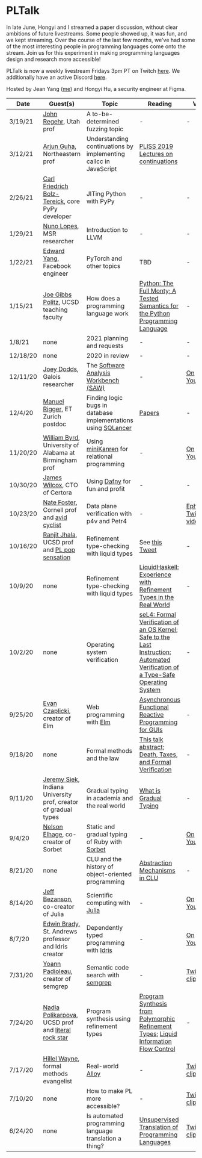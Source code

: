 # PLTalk
In late June, Hongyi and I streamed a paper discussion, without clear ambitions of future livestreams. Some people showed up, it was fun, and we kept streaming. Over the course of the last few months, we've had some of the most interesting people in programming languages come onto the stream. Join us for this experiment in making programming languages design and research more accessible!

PLTalk is now a weekly livestream Fridays 3pm PT on Twitch [here](https://www.twitch.tv/jeanqasaur). We additionally have an active Discord [here](https://discord.gg/TUbZej9Pyb).

Hosted by Jean Yang ([me](https://twitter.com/jeanqasaur)) and Hongyi Hu, a security engineer at Figma.

| Date  | Guest(s) | Topic | Reading | Video |
| --- | --- | --- | --- | --- |
| 3/19/21 | [John Regehr](https://www.cs.utah.edu/~regehr/), Utah prof | A to-be-determined fuzzing topic | - | - |
| 3/12/21 | [Arjun Guha](https://ccs.neu.edu/~arjunguha/main/home/), Northeastern prof | Understanding continuations by implementing callcc in JavaScript | [PLISS 2019 Lectures on continuations](https://arjunguha.github.io/pliss2019/)
| 2/26/21 | [Carl Friedrich Bolz-Tereick](https://cfbolz.de/), core PyPy developer | JITing Python with PyPy | - | - |
| 1/29/21 | [Nuno Lopes](http://web.ist.utl.pt/nuno.lopes/), MSR researcher | Introduction to LLVM | - | - |
| 1/22/21 | [Edward Yang](http://ezyang.com/), Facebook engineer | PyTorch and other topics | TBD | - |
| 1/15/21 | [Joe Gibbs Politz](https://jpolitz.github.io/), UCSD teaching faculty | How does a programming language work | [Python: The Full Monty; A Tested Semantics for the Python Programming Language](http://cs.brown.edu/research/plt/dl/lambda-py/) | - | - |
| 1/8/21 | none | 2021 planning and requests | - | - |
| 12/18/20 | none | 2020 in review | - | - |
| 12/11/20 | [Joey Dodds](https://galois.com/team/joey-dodds/), Galois researcher | The [Software Analysis Workbench (SAW)](https://galois.com/project/software-analysis-workbench/) | - | [On Youtube](https://www.youtube.com/watch?v=_sX6w-f0YCM&ab_channel=JeanYang) |
| 12/4/20 | [Manuel Rigger](https://www.manuelrigger.at/), ET Zurich postdoc | Finding logic bugs in database implementations using [SQLancer](https://github.com/sqlancer/sqlancer) | [Papers](https://github.com/sqlancer/sqlancer/blob/master/docs/PAPERS.md) | - |
| 11/20/20 | [William Byrd](http://webyrd.net/), University of Alabama at Birmingham prof | Using [miniKanren](http://minikanren.org/) for relational programming | - | [On Youtube](https://www.youtube.com/watch?v=_kccq0U8SHg&ab_channel=JeanYang) |
| 10/30/20 | [James Wilcox](https://jamesrwilcox.com/), CTO of Certora | Using [Dafny](https://www.microsoft.com/en-us/research/project/dafny-a-language-and-program-verifier-for-functional-correctness/) for fun and profit | - | - |
| 10/23/20  | [Nate Foster](https://www.cs.cornell.edu/~jnfoster/), Cornell prof and [avid cyclist](https://twitter.com/natefoster/status/1310692537364029441) | Data plane verification with p4v and Petr4 | - | [Ephemeral Twitch video](https://www.twitch.tv/videos/779679486) |
| 10/16/20  | [Ranjit Jhala](https://ranjitjhala.github.io/), UCSD prof and [PL pop sensation](https://www.youtube.com/watch?v=05L0hOw2yVs&ab_channel=KarlKoscher) | Refinement type-checking with liquid types | See [this Tweet](https://twitter.com/RanjitJhala/status/1316946237128691712) | - |
| 10/9/20  | none | Refinement type-checking with liquid types | [LiquidHaskell: Experience with Refinement Types in the Real World](http://goto.ucsd.edu/~nvazou/real_world_liquid.pdf) | - |
| 10/2/20  | none | Operating system verification | [seL4: Formal Verification of an OS Kernel](http://web1.cs.columbia.edu/~junfeng/09fa-e6998/papers/sel4.pdf); [Safe to the Last Instruction: Automated Verification of a Type-Safe Operating System](https://www.cs.cmu.edu/~jyang2/papers/pldi117-yang.pdf) | - |
| 9/25/20 | [Evan Czaplicki](https://twitter.com/evancz?lang=en), creator of Elm | Web programming with [Elm](https://elm-lang.org/) | [Asynchronous Functional Reactive Programming for GUIs](https://people.seas.harvard.edu/~chong/pubs/pldi13-elm.pdf) | - |
| 9/18/20 | none | Formal methods and the law | [This talk abstract](https://popl18.sigplan.org/details/POPL-2018-papers/3/Formal-Methods-and-the-Law); [Death, Taxes, and Formal Verification](https://justinh.su/files/papers/taxes.pdf) | - |
| 9/11/20 | [Jeremy Siek](https://wphomes.soic.indiana.edu/jsiek/), Indiana University prof, creator of gradual types | Gradual typing in academia and the real world | [What is Gradual Typing](https://wphomes.soic.indiana.edu/jsiek/what-is-gradual-typing/) | - |
| 9/4/20 | [Nelson Elhage](https://nelhage.com/), co-creator of Sorbet | Static and gradual typing of Ruby with [Sorbet](https://sorbet.org/) | - | [On Youtube](https://youtu.be/AEpNh2ZecJo) |
| 8/21/20 | none | CLU and the history of object-oriented programming | [Abstraction Mechanisms in CLU](https://web.eecs.umich.edu/~weimerw/2011-6610/reading/liskov-clu-abstraction.pdf) | - |
| 8/14/20 | [Jeff Bezanson](https://twitter.com/jeffbezanson?lang=en), co-creator of Julia | Scientific computing with [Julia](https://julialang.org/) | - | [On Youtube](https://www.youtube.com/watch?v=W6I1zQ16_44&ab_channel=JeanYang) |
| 8/7/20 | [Edwin Brady](https://edwinb.wordpress.com/), St. Andrews professor and Idris creator | Dependently typed programming with [Idris](https://www.idris-lang.org/) | - | [On Youtube](https://www.youtube.com/watch?v=Umq4Ic76qA0&t=2s&ab_channel=JeanYang) |
| 7/31/20 | [Yoann Padioleau](https://www.linkedin.com/in/yoann-padioleau-6379268/), creator of semgrep | Semantic code search with [semgrep](https://semgrep.dev/) | - | [Twitch clip](https://www.twitch.tv/videos/704349828) |
| 7/24/20 | [Nadia Polikarpova](https://cseweb.ucsd.edu/~npolikarpova/), UCSD prof and [literal rock star](https://www.youtube.com/watch?v=VIwSn8bC3uM&ab_channel=KarlKoscher) | Program synthesis using refinement types | [Program Synthesis from Polymorphic Refinement Types](https://cseweb.ucsd.edu/~npolikarpova/publications/pldi16.pdf); [Liquid Information Flow Control](https://cseweb.ucsd.edu/~npolikarpova/publications/icfp20-lifty.pdf) | - |
| 7/17/20 | [Hillel Wayne](https://www.hillelwayne.com/), formal methods evangelist | Real-world [Alloy](https://alloytools.org/) | - | [Twitch clip](https://www.twitch.tv/videos/696423094) |
| 7/10/20 | none | How to make PL more accessible? | - | [Twitch clip](https://www.twitch.tv/videos/683683644) |
| 6/24/20 | none | Is automated programming language translation a thing? | [Unsupervised Translation of Programming Languages](https://arxiv.org/abs/2006.03511) | [Twitch clip](https://www.twitch.tv/videos/664354222) |
